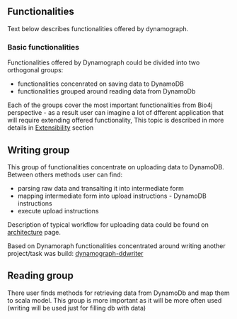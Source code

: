## Functionalities

Text below describes functionalities offered by dynamograph.

### Basic functionalities

Functionalities offered by Dynamograph could be divided into two orthogonal groups:
- functionalities concenrated on saving data to DynamoDB
- functionalities grouped around reading data from DynamoDb

Each of the groups cover the most important functionalities from Bio4j perspective - as a result user can imagine a lot of dfferent application that will require extending offered functionality,
This topic is described in more details in [Extensibility][1] section

## Writing group

This group of functionalities concentrate on uploading data to DynamoDB. Between others methods user can find:
- parsing raw data and transalting it into intermediate form
- mapping intermediate form into upload instructions - DynamoDB instructions
- execute upload instructions

Description of typical workflow for uploading data could be found on [architecture][2] page.

Based on Dynamoraph functionalities concentrated around writing another project/task was build: [dynamograph-ddwriter][3]

## Reading group

There user finds methods for retrieving data from DynamoDb and map them to scala model.
This group is more important as it will be more often used (writing will be used just for filling db with data)

[1]: Extensibility.md
[2]: Architecture.md
[3]: https://github.com/bio4j/dynamograph-ddwriter
